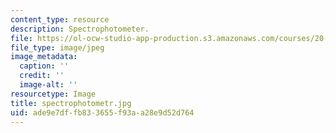 ```yaml
---
content_type: resource
description: Spectrophotometer.
file: https://ol-ocw-studio-app-production.s3.amazonaws.com/courses/20-109-laboratory-fundamentals-in-biological-engineering-fall-2007/ade9e7dffb833655f93aa28e9d52d764_spectrophotometr.jpg
file_type: image/jpeg
image_metadata:
  caption: ''
  credit: ''
  image-alt: ''
resourcetype: Image
title: spectrophotometr.jpg
uid: ade9e7df-fb83-3655-f93a-a28e9d52d764
---
```

